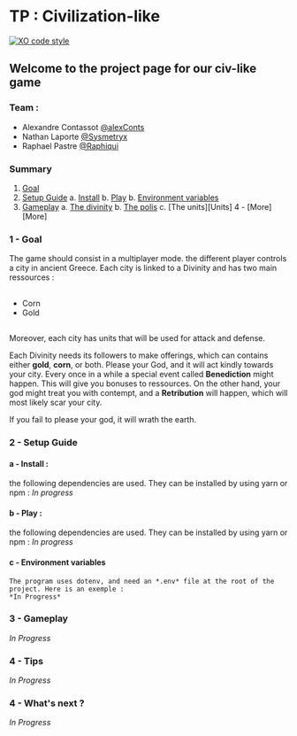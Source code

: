 # TP : Civilization-like #
[![XO code style](https://img.shields.io/badge/code_style-XO-5ed9c7.svg)](https://github.com/xojs/xo)

## Welcome to the project page for our civ-like game ##

### Team : ###
* Alexandre Contassot [@alexConts][@alexConts]
* Nathan Laporte [@Sysmetryx][@Sysmetryx]
* Raphael Pastre [@Raphiqui][@Raphiqui]

### **Summary** ###

1. [Goal][Goal]
2. [Setup Guide][Setup]
    a. [Install][Install]
    b. [Play][Play]
    b. [Environment variables][Environment]
3. [Gameplay][Gameplay]
    a. [The divinity][Divinity]
    b. [The polis][Polis]
    c. [The units][Units]
4 - [More][More]


### 1 - Goal

The game should consist in a multiplayer mode. the different player controls a city in ancient Greece. Each city is linked to a Divinity and has two main ressources :
##
* Corn
* Gold
##
Moreover, each city has units that will be used for attack and defense.

Each Divinity needs its followers to make offerings, which can contains either **gold**, **corn**, or both.
Please your God, and it will act kindly towards your city.
Every once in a while a special event called **Benediction** might happen. This will give you bonuses to ressources.
On the other hand, your god might treat you with contempt, and a **Retribution** will happen, which will most likely scar your city.

If you fail to please your god, it will wrath the earth.

### 2 - Setup Guide

#### a - Install :
the following dependencies are used. They can be installed by using yarn or npm :
*In progress*

#### b - Play :
the following dependencies are used. They can be installed by using yarn or npm :
*In progress*

#### c - Environment variables
    The program uses dotenv, and need an *.env* file at the root of the project. Here is an exemple :
    *In Progress*
        
### 3 - Gameplay

*In Progress*

### 4 - Tips

*In Progress*

### 4 - What's next ? ###

*In Progress*


[@alexConts]: https://github.com/alexConts
[@Sysmetryx]: https://github.com/Sysmetryx
[@Raphiqui]: https://github.com/Raphiqui
[Goal]: https://github.com/alexConts/Civilization-like#1---goal
[Setup]: https://github.com/alexConts/Civilization-like#2---setup-guide
[Install]: https://github.com/alexConts/Civilization-like#a---install-
[Play]: https://github.com/alexConts/Civilization-like#b---play-
[Environment]: https://github.com/alexConts/Civilization-like#c---environment-variables
[Gameplay]: https://github.com/alexConts/Civilization-like#3---gameplay
[Divinity]: https://github.com/alexConts/Civilization-like#3---gameplay
[Polis]: 
[Units]: 
